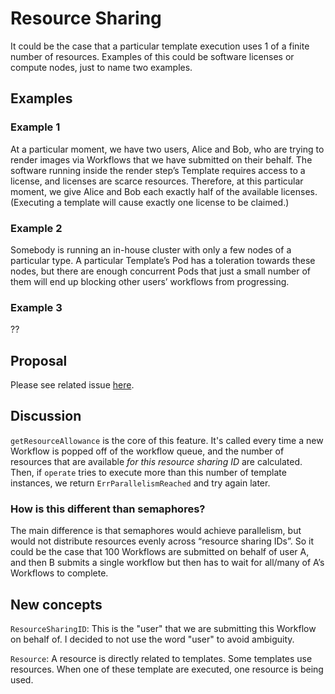 # Resource Sharing

It could be the case that a particular template execution uses 1 of a finite number of resources. Examples of this could be software licenses or compute nodes, just to name two examples.

## Examples

### Example 1

At a particular moment, we have two users, Alice and Bob, who are trying to render images via Workflows that we have submitted on their behalf. The software running inside the render step’s Template requires access to a license, and licenses are scarce resources. Therefore, at this particular moment, we give Alice and Bob each exactly half of the available licenses. (Executing a template will cause exactly one license to be claimed.)

### Example 2

Somebody is running an in-house cluster with only a few nodes of a particular type. A particular Template’s Pod has a toleration towards these nodes, but there are enough concurrent Pods that just a small number of them will end up blocking other users’ workflows from progressing.

### Example 3

??

## Proposal

Please see related issue [here](https://github.com/argoproj/argo-workflows/issues/8982).

## Discussion

`getResourceAllowance` is the core of this feature. It's called every time a new Workflow is
popped off of the workflow queue, and the number of resources that are available _for this
resource sharing ID_ are calculated. Then, if `operate` tries to execute more than this
number of template instances, we return `ErrParallelismReached` and try again later.

### How is this different than semaphores?

The main difference is that semaphores would achieve parallelism, but would not distribute resources evenly across “resource sharing IDs”. So it could be the case that 100 Workflows are submitted on behalf of user A, and then B submits a single workflow but then has to wait for all/many of A’s Workflows to complete.

## New concepts

`ResourceSharingID`: This is the "user" that we are submitting this Workflow on behalf of. I
decided to not use the word "user" to avoid ambiguity.

`Resource`: A resource is directly related to templates. Some templates use resources. When
one of these template are executed, one resource is being used.
